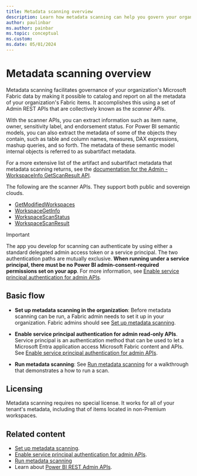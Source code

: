 ```yaml
---
title: Metadata scanning overview
description: Learn how metadata scanning can help you govern your organizations Fabric data.
author: paulinbar
ms.author: painbar
ms.topic: conceptual
ms.custom:
ms.date: 05/01/2024
---
```


# Metadata scanning overview

Metadata scanning facilitates governance of your organization's Microsoft Fabric data by making it possible to catalog and report on all the metadata of your organization's Fabric items. It accomplishes this using a set of Admin REST APIs that are collectively known as the *scanner APIs*.

With the scanner APIs, you can extract information such as item name, owner, sensitivity label, and endorsement status. For Power BI semantic models, you can also extract the metadata of some of the objects they contain, such as table and column names, measures, DAX expressions, mashup queries, and so forth. The metadata of these semantic model internal objects is referred to as subartifact metadata.

For a more extensive list of the artifact and subartifact metadata that metadata scanning returns, see the [documentation for the Admin - WorkspaceInfo GetScanResult API](/rest/api/power-bi/admin/workspace-info-get-scan-result).

The following are the scanner APIs. They support both public and sovereign clouds.

* [GetModifiedWorkspaces](/rest/api/power-bi/admin/workspace-info-get-modified-workspaces)
* [WorkspaceGetInfo](/rest/api/power-bi/admin/workspace-info-post-workspace-info)
* [WorkspaceScanStatus](/rest/api/power-bi/admin/workspace-info-get-scan-status)
* [WorkspaceScanResult](/rest/api/power-bi/admin/workspace-info-get-scan-result)

> [!IMPORTANT]
> The app you develop for scanning can authenticate by using either a standard delegated admin access token or a service principal. The two authentication paths are mutually exclusive. **When running under a service principal, there must be no Power BI admin-consent-required permissions set on your app**. For more information, see [Enable service principal authentication for admin APIs](../admin/enable-service-principal-admin-apis.md).

## Basic flow

* **Set up metadata scanning in the organization**: Before metadata scanning can be run, a Fabric admin needs to set it up in your organization. Fabric admins should see [Set up metadata scanning](../admin/metadata-scanning-setup.md).

* **Enable service principal authentication for admin read-only APIs**. Service principal is an authentication method that can be used to let a Microsoft Entra application access Microsoft Fabric content and APIs. See [Enable service principal authentication for admin APIs](../admin/enable-service-principal-admin-apis.md).

* **Run metadata scanning**: See [Run metadata scanning](./metadata-scanning-run.md) for a walkthrough that demonstrates a how to run a scan.

## Licensing

Metadata scanning requires no special license. It works for all of your tenant's metadata, including that of items located in non-Premium workspaces.

## Related content

* [Set up metadata scanning](../admin/metadata-scanning-setup.md).
* [Enable service principal authentication for admin APIs](../admin/enable-service-principal-admin-apis.md).
* [Run metadata scanning](./metadata-scanning-run.md)
* Learn about [Power BI REST Admin APIs](/rest/api/power-bi/admin).
